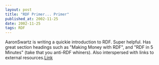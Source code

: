 ```yaml
---
layout: post
title: "RDF Primer... Primer"
published_at: 2002-11-25
date: 2002-11-25
tags: RDF
---
```


AaronSwartz is writing a quickie introduction to RDF. Super helpful. Has great section headings such as "Making Money with RDF", and "RDF in 5 Minutes" (take that you anti-RDF whiners). Also interspersed with links to external resources.[Link](http://notabug.com/2002/rdfprimer/)  